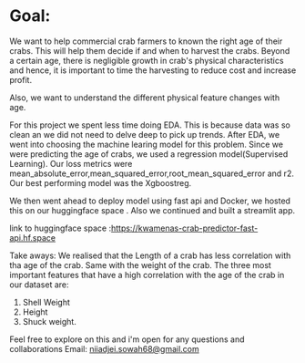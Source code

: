 # Goal: 
We want to help  commercial crab farmers to known the right age of their  crabs. This will help  them decide if and when to harvest the crabs. Beyond a certain age, there is negligible growth in crab's physical characteristics and hence, it is important to time the harvesting to reduce cost and increase profit. 

Also, we want to understand the different physical feature changes with age.

For this project we spent less time doing EDA. This is because data was so clean an we did not need to delve deep to pick up trends.
After EDA, we went into choosing the machine learing model for this problem.
Since we were predicting the age of crabs, we used a regression model(Supervised Learning).
Our loss metrics were mean_absolute_error,mean_squared_error,root_mean_squared_error	and r2.
Our best performing model was the Xgboostreg.

We then went ahead to deploy model using fast api and Docker, we hosted this on our huggingface  space .
Also we continued and built a streamlit app.

link to huggingface space :https://kwamenas-crab-predictor-fast-api.hf.space

Take aways: We realised that the Length of a crab has less correlation with tha age of the crab.
Same with the weight of the crab.
The three most important features that have a high correlation with the age of the crab in our dataset are:
1. Shell Weight
2. Height
3. Shuck weight.

Feel free to explore on this and i'm open for any questions and collaborations
Email: niiadjei.sowah68@gmail.com
